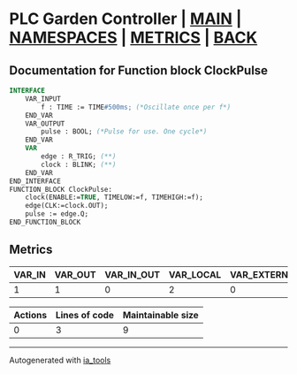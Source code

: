 # PLC Garden Controller | [MAIN] | [NAMESPACES] | [METRICS] | [BACK]  

## Documentation for Function block ClockPulse  

```pascal
INTERFACE
    VAR_INPUT
        f : TIME := TIME#500ms; (*Oscillate once per f*)
    END_VAR
    VAR_OUTPUT
        pulse : BOOL; (*Pulse for use. One cycle*)
    END_VAR
    VAR
        edge : R_TRIG; (**)
        clock : BLINK; (**)
    END_VAR
END_INTERFACE
FUNCTION_BLOCK ClockPulse:
    clock(ENABLE:=TRUE, TIMELOW:=f, TIMEHIGH:=f);
    edge(CLK:=clock.OUT);
    pulse := edge.Q;
END_FUNCTION_BLOCK
```

## Metrics  

| VAR_IN | VAR_OUT | VAR_IN_OUT | VAR_LOCAL | VAR_EXTERNAL | VAR_TEMP |
| ------ | ------- | ---------- | --------- | ------------ | -------- |
| 1 | 1 | 0 | 2 | 0 | 0 |

| Actions | Lines of code | Maintainable size |
| ------- | ------------- | ----------------- |
| 0 | 3 | 9 |

---
Autogenerated with [ia_tools](https://github.com/tkucic/ia_tools)  

[MAIN]: ../../../../index_st.md
[NAMESPACES]: ../../nsList_st.md
[METRICS]: ../../../metrics_st.md
[BACK]: ../nsMain_st.md
